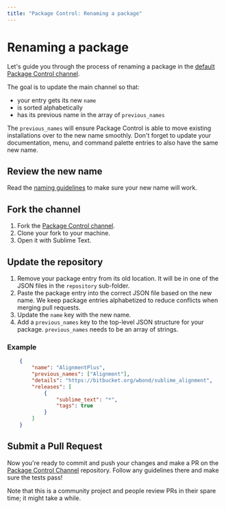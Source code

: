 ```yaml
---
title: "Package Control: Renaming a package"
---
```


<!-- Originals: -->
<!-- https://packagecontrol.io/docs/renaming_a_package -->
<!-- https://github.com/wbond/packagecontrol.io/blob/master/app/html/docs/renaming_a_package.html -->


# Renaming a package

Let's guide you through the process of renaming a package in the [default Package Control channel][pcc].

The goal is to update the main channel so that:

- your entry gets its new `name`
- is sorted alphabetically
- has its previous name in the array of `previous_names`

The `previous_names` will ensure Package Control
is able to move existing installations over to the new name smoothly.
Don't forget to update your documentation, menu, and command palette entries
to also have the same new name.


## Review the new name

Read the [naming guidelines][naming] to make sure your new name will work.

[naming]: pc_submitting.html#_pick-a-name


## Fork the channel

1. Fork the [Package Control channel][pcc].
2. Clone your fork to your machine.
3. Open it with Sublime Text.


## Update the repository

1. Remove your package entry from its old location.
   It will be in one of the JSON files
   in the `repository` sub-folder.
2. Paste the package entry into the correct JSON file
   based on the new name.
   We keep package entries alphabetized
   to reduce conflicts when merging pull requests.
3. Update the `name` key with the new name.
4. Add a `previous_names` key to the top-level JSON structure for your package.
   `previous_names` needs to be an array of strings. 


### Example

```json
    {
        "name": "AlignmentPlus",
        "previous_names": ["Alignment"],
        "details": "https://bitbucket.org/wbond/sublime_alignment",
        "releases": [
            {
                "sublime_text": "*",
                "tags": true
            }
        ]
    }
```


## Submit a Pull Request

Now you're ready to commit and push your changes
and make a PR on the [Package Control Channel][pcc] repository.
Follow any guidelines there and make sure the tests pass!

Note that this is a community project
and people review PRs in their spare time; it might take a while.

[pcc]: https://github.com/wbond/package_control_channel
